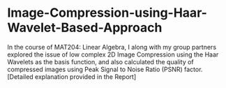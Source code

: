 # Image-Compression-using-Haar-Wavelet-Based-Approach
In the course of MAT204: Linear Algebra, I along with my group partners explored the issue of low complex 2D Image Compression using the Haar Wavelets as the basis function, and also calculated the quality of compressed images using Peak Signal to Noise Ratio (PSNR) factor. [Detailed explanation provided in the Report]
